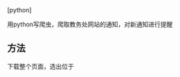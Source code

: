 [python]

用python写爬虫，爬取教务处网站的通知，对新通知进行提醒

## 方法

下载整个页面，选出位于<title>标签中的有用信息，写入1.txt中，  
打开1.txt,读取第一行，与最新读取的网页中的教务通知的第一个信息进行对比，   
如果不同则发送邮件，邮件内容为更新的通知标题，邮件的标题可以自定义。



## 问题
 已全部解决   
 理论上行得通   
 实践通过修改1.txt使内容不同，邮件发送成功
 
 漏洞在于如果在计划任务时间内更新了多条通知，只能提醒更新了一条
 
## 用法
 修改收信人的邮箱地址，服务器git clone 后添加计划任务
 
## demo
完整的程序在demo1.py中
